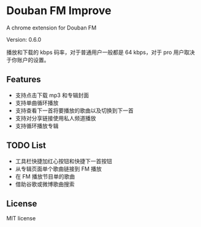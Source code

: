 # Douban FM Improve

A chrome extension for Douban FM

Version: 0.6.0

播放和下载的 kbps 码率，对于普通用户一般都是 64 kbps，对于 pro 用户取决于你账户的设置。

## Features

- 支持点击下载 mp3 和专辑封面
- 支持单曲循环播放
- 支持查看下一首将要播放的歌曲以及切换到下一首
- 支持对分享链接使用私人频道播放
- 支持循环播放专辑

## TODO List

- 工具栏快捷加红心按钮和快捷下一首按钮
- 从专辑页面单个歌曲链接到 FM 播放
- 在 FM 播放节目单的歌曲
- 借助谷歌或微博歌曲搜索

## License

MIT license
